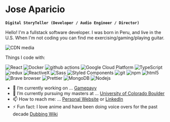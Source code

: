 # Jose Aparicio

**`Digital StoryTeller (Developer / Audio Engineer / Director)`**

Hello! I'm a fullstack software developer. I was born in Peru, and live in the U.S. When I'm not coding you can find me exercising/gaming/playing guitar.

<img class="m-0 max-h-full max-w-full" src="https://preview.redd.it/coding-by-pixel-jeff-v0-n8agw6z2smyb1.gif?width=640&amp;crop=smart&amp;format=png8&amp;s=679eed1a65d31994e6f7220e9be8fca509c000ff" alt="CDN media">

Things I code with:

<p>
  <img alt="React" src="https://img.shields.io/badge/-React-45b8d8?style=flat-square&logo=react&logoColor=white" />
  <img alt="Docker" src="https://img.shields.io/badge/-Docker-46a2f1?style=flat-square&logo=docker&logoColor=white" />
  <img alt="github actions" src="https://img.shields.io/badge/-Github_Actions-2088FF?style=flat-square&logo=github-actions&logoColor=white" />
  <img alt="Google Cloud Platform" src="https://img.shields.io/badge/-Google_Cloud_Platform-1a73e8?style=flat-square&logo=google-cloud&logoColor=white" />
  <img alt="TypeScript" src="https://img.shields.io/badge/-TypeScript-007ACC?style=flat-square&logo=typescript&logoColor=white" />
  <img alt="redux" src="https://img.shields.io/badge/-Redux-764ABC?style=flat-square&logo=redux&logoColor=white" />
  <img alt="ReactiveX" src="https://img.shields.io/badge/-RxJs-B7178C?style=flat-square&logo=reactivex&logoColor=white" />
  <img alt="Sass" src="https://img.shields.io/badge/-Sass-CC6699?style=flat-square&logo=sass&logoColor=white" />
  <img alt="Styled Components" src="https://img.shields.io/badge/-Styled_Components-db7092?style=flat-square&logo=styled-components&logoColor=white" />
  <img alt="git" src="https://img.shields.io/badge/-Git-F05032?style=flat-square&logo=git&logoColor=white" />
  <img alt="npm" src="https://img.shields.io/badge/-NPM-CB3837?style=flat-square&logo=npm&logoColor=white" />
  <img alt="html5" src="https://img.shields.io/badge/-HTML5-E34F26?style=flat-square&logo=html5&logoColor=white" />
  <img alt="Brave browser" src="https://img.shields.io/badge/-Brave_Browser-FB542B?style=flat-square&logo=brave&logoColor=white" />
  <img alt="Prettier" src="https://img.shields.io/badge/-Prettier-F7B93E?style=flat-square&logo=prettier&logoColor=white" />
  <img alt="MongoDB" src="https://img.shields.io/badge/-MongoDB-13aa52?style=flat-square&logo=mongodb&logoColor=white" />
  <img alt="Nodejs" src="https://img.shields.io/badge/-Nodejs-43853d?style=flat-square&logo=Node.js&logoColor=white" />
</p>

<ul>
<li>🔭 I’m currently working on ... <a href="https://www.gamepayy.com" target="_blank" rel="noopener noreferrer">Gamepayy</a></li>
<li>🌱 I’m currently pursuing my masters at ... <a href="https://www.colorado.edu/" target="_blank" rel="noopener noreferrer">University of Colorado Boulder</a></li>
<li>📫 How to reach me: ... <a href="https://joseaparicio.dev" target="_blank" rel="noopener noreferrer">Personal Website</a> or <a href="https://www.linkedin.com/in/jfacade" target="_blank" rel="noopener noreferrer">LinkedIn</a></li>
<li>⚡ Fun fact: I love anime and have been doing voice overs for the past decade <a href="https://doblaje.fandom.com/es/wiki/Jos%C3%A9_Aparicio" target="_blank" rel="noopener noreferrer">Dubbing Wiki</a></li>
</ul>



<!--
**jluiscool/jluiscool** is a ✨ _special_ ✨ repository because its `README.md` (this file) appears on your GitHub profile.

Here are some ideas to get you started:

- 🔭 I’m currently working on ...
- 🌱 I’m currently learning ...
- 👯 I’m looking to collaborate on ...
- 🤔 I’m looking for help with ...
- 💬 Ask me about ...
- 📫 How to reach me: ...
- 😄 Pronouns: ...
- ⚡ Fun fact: ...
-->

